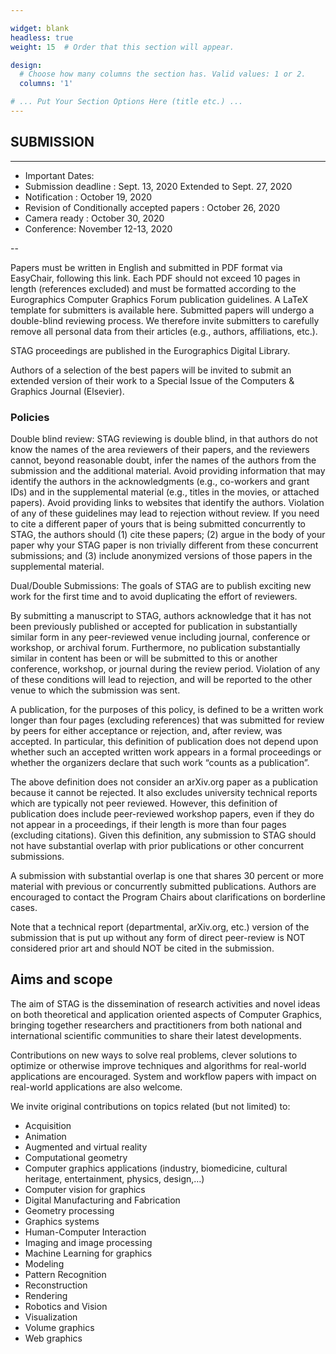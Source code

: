 ```yaml
---

widget: blank
headless: true
weight: 15  # Order that this section will appear.

design:
  # Choose how many columns the section has. Valid values: 1 or 2.
  columns: '1'

# ... Put Your Section Options Here (title etc.) ...
---
```


## SUBMISSION

---

- Important Dates:
- Submission deadline : Sept. 13, 2020 Extended to Sept. 27, 2020
- Notification : October 19, 2020
- Revision of Conditionally accepted papers : October 26, 2020
- Camera ready : October 30, 2020
- Conference: November 12-13, 2020

--

Papers must be written in English and submitted in PDF format via EasyChair, following this link. Each PDF should not exceed 10 pages in length (references excluded) and must be formatted according to the Eurographics Computer Graphics Forum publication guidelines. A LaTeX template for submitters is available here. Submitted papers will undergo a double-blind reviewing process. We therefore invite submitters to carefully remove all personal data from their articles (e.g., authors, affiliations, etc.).

STAG proceedings are published in the Eurographics Digital Library.

Authors of a selection of the best papers will be invited to submit an extended version of their work to a Special Issue of the Computers & Graphics Journal (Elsevier).


### Policies

Double blind review: STAG reviewing is double blind, in that authors do not know the names of the area reviewers of their papers, and the reviewers cannot, beyond reasonable doubt, infer the names of the authors from the submission and the additional material. Avoid providing information that may identify the authors in the acknowledgments (e.g., co-workers and grant IDs) and in the supplemental material (e.g., titles in the movies, or attached papers). Avoid providing links to websites that identify the authors. Violation of any of these guidelines may lead to rejection without review. If you need to cite a different paper of yours that is being submitted concurrently to STAG, the authors should (1) cite these papers; (2) argue in the body of your paper why your STAG paper is non trivially different from these concurrent submissions; and (3) include anonymized versions of those papers in the supplemental material.

Dual/Double Submissions: The goals of STAG are to publish exciting new work for the first time and to avoid duplicating the effort of reviewers.

By submitting a manuscript to STAG, authors acknowledge that it has not been previously published or accepted for publication in substantially similar form in any peer-reviewed venue including journal, conference or workshop, or archival forum. Furthermore, no publication substantially similar in content has been or will be submitted to this or another conference, workshop, or journal during the review period. Violation of any of these conditions will lead to rejection, and will be reported to the other venue to which the submission was sent.

A publication, for the purposes of this policy, is defined to be a written work longer than four pages (excluding references) that was submitted for review by peers for either acceptance or rejection, and, after review, was accepted. In particular, this definition of publication does not depend upon whether such an accepted written work appears in a formal proceedings or whether the organizers declare that such work “counts as a publication”.

The above definition does not consider an arXiv.org paper as a publication because it cannot be rejected. It also excludes university technical reports which are typically not peer reviewed. However, this definition of publication does include peer-reviewed workshop papers, even if they do not appear in a proceedings, if their length is more than four pages (excluding citations). Given this definition, any submission to STAG should not have substantial overlap with prior publications or other concurrent submissions.

A submission with substantial overlap is one that shares 30 percent or more material with previous or concurrently submitted publications. Authors are encouraged to contact the Program Chairs about clarifications on borderline cases.

Note that a technical report (departmental, arXiv.org, etc.) version of the submission that is put up without any form of direct peer-review is NOT considered prior art and should NOT be cited in the submission.

## Aims and scope

The aim of STAG is the dissemination of research activities and novel ideas on both theoretical and application oriented aspects of Computer Graphics, bringing together researchers and practitioners from both national and international scientific communities to share their latest developments.

Contributions on new ways to solve real problems, clever solutions to optimize or otherwise improve techniques and algorithms for real-world applications are encouraged. System and workflow papers with impact on real-world applications are also welcome.

We invite original contributions on topics related (but not limited) to:

- Acquisition
- Animation
- Augmented and virtual reality
- Computational geometry
- Computer graphics applications (industry, biomedicine, cultural heritage, entertainment, physics, design,…)
- Computer vision for graphics
- Digital Manufacturing and Fabrication
- Geometry processing
- Graphics systems
- Human-Computer Interaction
- Imaging and image processing
- Machine Learning for graphics
- Modeling
- Pattern Recognition
- Reconstruction
- Rendering
- Robotics and Vision
- Visualization
- Volume graphics
- Web graphics

